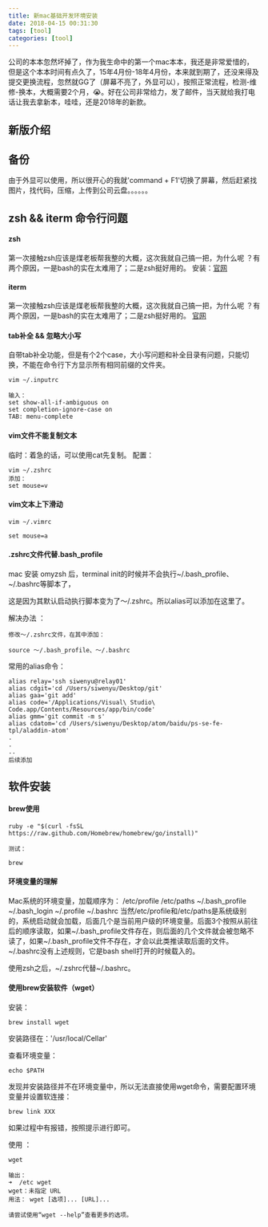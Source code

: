 ```yaml
---
title: 新mac基础开发环境安装
date: 2018-04-15 00:31:30
tags: [tool]
categories: [tool]
---
```


公司的本本忽然坏掉了，作为我生命中的第一个mac本本，我还是非常爱惜的，但是这个本本时间有点久了，15年4月份-18年4月份，本来就到期了，还没来得及提交更换流程，忽然就GG了（屏幕不亮了，外显可以），按照正常流程，检测-维修-换本，大概需要2个月，😭。好在公司非常给力，发了邮件，当天就给我打电话让我去拿新本，哇哇，还是2018年的新款。

## 新版介绍

## 备份

由于外显可以使用，所以很开心的我就'command + F1'切换了屏幕，然后赶紧找图片，找代码，压缩，上传到公司云盘。。。。。。

## zsh && iterm 命令行问题
#### zsh

第一次接触zsh应该是煤老板帮我整的大概，这次我就自己搞一把，为什么呢 ？有两个原因，一是bash的实在太难用了；二是zsh挺好用的。
安装：<a href="http://ohmyz.sh/">官网</a>

#### iterm

第一次接触zsh应该是煤老板帮我整的大概，这次我就自己搞一把，为什么呢 ？有两个原因，一是bash的实在太难用了；二是zsh挺好用的。
<a href="https://www.iterm2.com/">官网</a>

#### tab补全  && 忽略大小写

自带tab补全功能，但是有个2个case，大小写问题和补全目录有问题，只能切换，不能在命令行下方显示所有相同前缀的文件夹。

```
vim ~/.inputrc

输入：
set show-all-if-ambiguous on  
set completion-ignore-case on  
TAB: menu-complete  

```
#### vim文件不能复制文本

临时：着急的话，可以使用cat先复制。
配置：

```
vim ~/.zshrc
添加：
set mouse=v
```

#### vim文本上下滑动

```
vim ~/.vimrc

set mouse=a
```
#### .zshrc文件代替.bash_profile


mac 安装 omyzsh 后，terminal init的时候并不会执行~/.bash_profile、~/.bashrc等脚本了，

这是因为其默认启动执行脚本变为了～/.zshrc。所以alias可以添加在这里了。

解决办法 ：
```
修改～/.zshrc文件，在其中添加：

source ～/.bash_profile、～/.bashrc
```

常用的alias命令：

```
alias relay='ssh siwenyu@relay01'
alias cdgit='cd /Users/siwenyu/Desktop/git'
alias gaa='git add'
alias code='/Applications/Visual\ Studio\ Code.app/Contents/Resources/app/bin/code'
alias gmm='git commit -m s'
alias cdatom='cd /Users/siwenyu/Desktop/atom/baidu/ps-se-fe-tpl/aladdin-atom'
.
.
..
后续添加
```

## 软件安装

#### brew使用

```
ruby -e "$(curl -fsSL https://raw.github.com/Homebrew/homebrew/go/install)"  

测试：

brew

```

#### 环境变量的理解

Mac系统的环境变量，加载顺序为：
/etc/profile /etc/paths ~/.bash_profile ~/.bash_login ~/.profile ~/.bashrc
当然/etc/profile和/etc/paths是系统级别的，系统启动就会加载，后面几个是当前用户级的环境变量。后面3个按照从前往后的顺序读取，如果~/.bash_profile文件存在，则后面的几个文件就会被忽略不读了，如果~/.bash_profile文件不存在，才会以此类推读取后面的文件。~/.bashrc没有上述规则，它是bash shell打开的时候载入的。

使用zsh之后，~/.zshrc代替~/.bashrc。

#### 使用brew安装软件（wget）

安装：
```
brew install wget
```
安装路径在：'/usr/local/Cellar'

查看环境变量：
```
echo $PATH

```
发现并安装路径并不在环境变量中，所以无法直接使用wget命令，需要配置环境变量并设置软连接：

```
brew link XXX
```
如果过程中有报错，按照提示进行即可。

使用 ：

```
wget

输出：
➜  /etc wget
wget：未指定 URL
用法： wget [选项]... [URL]...

请尝试使用“wget --help”查看更多的选项。
```


























